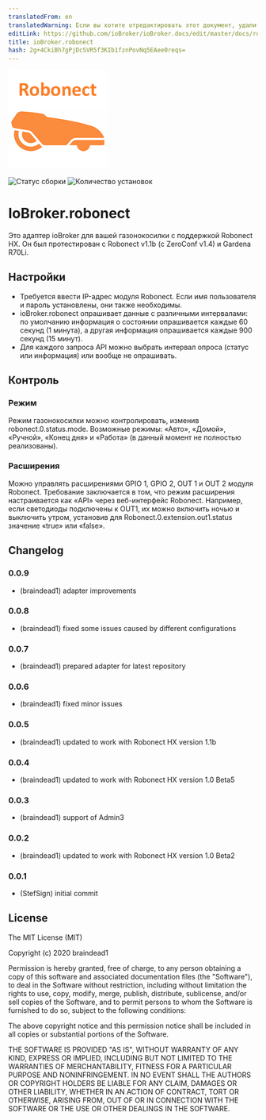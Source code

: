 ```yaml
---
translatedFrom: en
translatedWarning: Если вы хотите отредактировать этот документ, удалите поле «translationFrom», в противном случае этот документ будет снова автоматически переведен
editLink: https://github.com/ioBroker/ioBroker.docs/edit/master/docs/ru/adapterref/iobroker.robonect/README.md
title: ioBroker.robonect
hash: 2g+4CkiBh7gPjDcSVR5f3KIb1fznPovNq5EAee0reqs=
---
```

![логотип](../../../en/adapterref/iobroker.robonect/admin/robonect.png)

![Статус сборки](https://ci.appveyor.com/api/projects/status/yl79oamamifjvqrq?svg=true)
![Количество установок](http://iobroker.live/badges/robonect-stable.svg)

# IoBroker.robonect
Это адаптер ioBroker для вашей газонокосилки с поддержкой Robonect HX. Он был протестирован с Robonect v1.1b (с ZeroConf v1.4) и Gardena R70Li.

## Настройки
* Требуется ввести IP-адрес модуля Robonect. Если имя пользователя и пароль установлены, они также необходимы.
* ioBroker.robonect опрашивает данные с различными интервалами: по умолчанию информация о состоянии опрашивается каждые 60 секунд (1 минута), а другая информация опрашивается каждые 900 секунд (15 минут).
* Для каждого запроса API можно выбрать интервал опроса (статус или информация) или вообще не опрашивать.

## Контроль
### Режим
Режим газонокосилки можно контролировать, изменив robonect.0.status.mode. Возможные режимы: «Авто», «Домой», «Ручной», «Конец дня» и «Работа» (в данный момент не полностью реализованы).

### Расширения
Можно управлять расширениями GPIO 1, GPIO 2, OUT 1 и OUT 2 модуля Robonect. Требование заключается в том, что режим расширения настраивается как «API» через веб-интерфейс Robonect. Например, если светодиоды подключены к OUT1, их можно включить ночью и выключить утром, установив для Robonect.0.extension.out1.status значение «true» или «false».

## Changelog
### 0.0.9
* (braindead1) adapter improvements

### 0.0.8
* (braindead1) fixed some issues caused by different configurations

### 0.0.7
* (braindead1) prepared adapter for latest repository

### 0.0.6
* (braindead1) fixed minor issues

### 0.0.5
* (braindead1) updated to work with Robonect HX version 1.1b

### 0.0.4
* (braindead1) updated to work with Robonect HX version 1.0 Beta5

### 0.0.3
* (braindead1) support of Admin3

### 0.0.2
* (braindead1) updated to work with Robonect HX version 1.0 Beta2

### 0.0.1
* (StefSign) initial commit

## License
The MIT License (MIT)

Copyright (c) 2020 braindead1

Permission is hereby granted, free of charge, to any person obtaining a copy
of this software and associated documentation files (the "Software"), to deal
in the Software without restriction, including without limitation the rights
to use, copy, modify, merge, publish, distribute, sublicense, and/or sell
copies of the Software, and to permit persons to whom the Software is
furnished to do so, subject to the following conditions:

The above copyright notice and this permission notice shall be included in
all copies or substantial portions of the Software.

THE SOFTWARE IS PROVIDED "AS IS", WITHOUT WARRANTY OF ANY KIND, EXPRESS OR
IMPLIED, INCLUDING BUT NOT LIMITED TO THE WARRANTIES OF MERCHANTABILITY,
FITNESS FOR A PARTICULAR PURPOSE AND NONINFRINGEMENT. IN NO EVENT SHALL THE
AUTHORS OR COPYRIGHT HOLDERS BE LIABLE FOR ANY CLAIM, DAMAGES OR OTHER
LIABILITY, WHETHER IN AN ACTION OF CONTRACT, TORT OR OTHERWISE, ARISING FROM,
OUT OF OR IN CONNECTION WITH THE SOFTWARE OR THE USE OR OTHER DEALINGS IN
THE SOFTWARE.